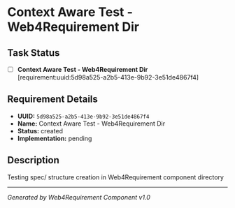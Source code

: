 # Context Aware Test - Web4Requirement Dir

## Task Status
- [ ] **Context Aware Test - Web4Requirement Dir** [requirement:uuid:5d98a525-a2b5-413e-9b92-3e51de4867f4]

## Requirement Details

- **UUID:** `5d98a525-a2b5-413e-9b92-3e51de4867f4`
- **Name:** Context Aware Test - Web4Requirement Dir
- **Status:** created
- **Implementation:** pending

## Description

Testing spec/ structure creation in Web4Requirement component directory

---

*Generated by Web4Requirement Component v1.0*